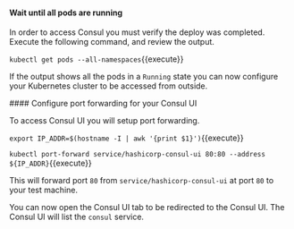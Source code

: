 #### Wait until all pods are running

In order to access Consul you must verify the deploy was completed. Execute the following command, and review the output.

`kubectl get pods --all-namespaces`{{execute}}

If the output shows all the pods in a `Running` state you can now configure your Kubernetes cluster to be accessed from outside.

#### Configure port forwarding for your Consul UI

To access Consul UI you will setup port forwarding.

`export IP_ADDR=$(hostname -I | awk '{print $1}')`{{execute}}

`kubectl port-forward service/hashicorp-consul-ui 80:80 --address ${IP_ADDR}`{{execute}}

This will forward port `80` from `service/hashicorp-consul-ui` at port `80` to your test machine.

You can now open the Consul UI tab to be redirected to the Consul UI. The Consul UI will list
the `consul` service. 



